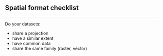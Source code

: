 ## Spatial format checklist

----

Do your datasets:

  - share a projection
  - have a similar extent
  - have common data
  - share the same family (raster, vector)
